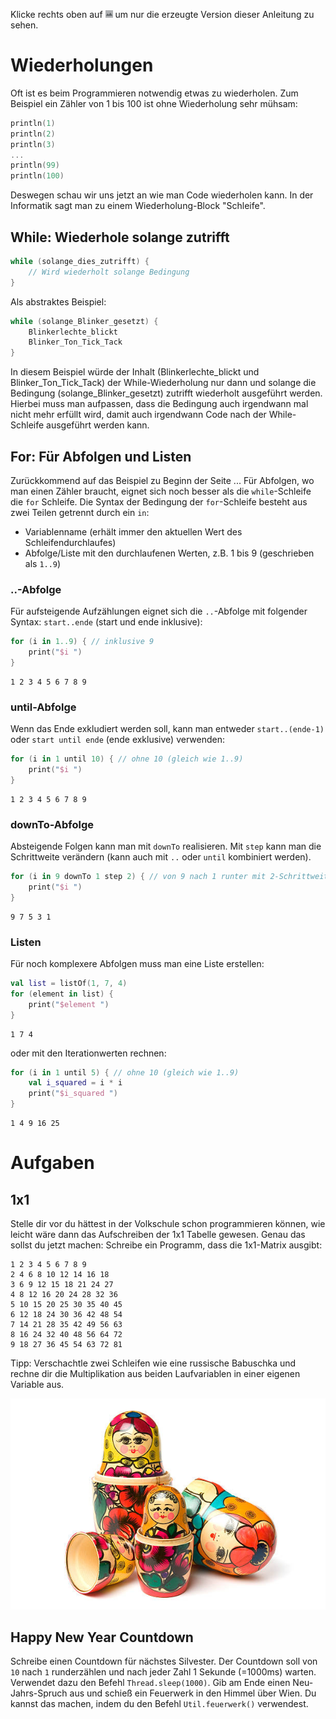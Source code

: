 Klicke rechts oben auf ![](../../../../images/LayoutPreviewOnly.png) um nur die erzeugte Version dieser Anleitung zu sehen.

# Wiederholungen

Oft ist es beim Programmieren notwendig etwas zu wiederholen.
Zum Beispiel ein Zähler von 1 bis 100 ist ohne Wiederholung sehr mühsam:

```kotlin
println(1)
println(2)
println(3)
...
println(99)
println(100)
```

Deswegen schau wir uns jetzt an wie man Code wiederholen kann.
In der Informatik sagt man zu einem Wiederholung-Block "Schleife".

## While: Wiederhole solange zutrifft

```kotlin
while (solange_dies_zutrifft) {
    // Wird wiederholt solange Bedingung 
}
```

Als abstraktes Beispiel:
```kotlin
while (solange_Blinker_gesetzt) {
    Blinkerlechte_blickt
    Blinker_Ton_Tick_Tack
}
```
In diesem Beispiel würde der Inhalt (Blinkerlechte_blickt und Blinker_Ton_Tick_Tack) der While-Wiederholung nur dann und 
solange die Bedingung (solange_Blinker_gesetzt) zutrifft wiederholt ausgeführt werden.
Hierbei muss man aufpassen, dass die Bedingung auch irgendwann mal nicht mehr erfüllt wird, 
damit auch irgendwann Code nach der While-Schleife ausgeführt werden kann.
<!--
In dem vorherigen Beispiel muss die Bedingung erfüllt sein, damit der Inhalt der `while`-Schleife wiederholt ausgeführt wird.
Es gibt jedoch auch die `do while`-Schleife, wo die Bedingung am Ende ist und damit der Inhalt mindestens einmal ausgeführt wird:

```kotlin
do { // Zumindest ein Durchlauf
    
} while (solangeDiesZutrift)
```
-->
## For: Für Abfolgen und Listen

Zurückkommend auf das Beispiel zu Beginn der Seite ... 
Für Abfolgen, wo man einen Zähler braucht, eignet sich noch besser als die `while`-Schleife die `for` Schleife.
Die Syntax der Bedingung der `for`-Schleife besteht aus zwei Teilen getrennt durch ein `in`: 
* Variablenname (erhält immer den aktuellen Wert des Schleifendurchlaufes)
* Abfolge/Liste mit den durchlaufenen Werten, z.B. 1 bis 9 (geschrieben als `1..9`)

### ..-Abfolge

Für aufsteigende Aufzählungen eignet sich die `..`-Abfolge mit folgender Syntax: `start..ende` (start und ende inklusive):
```kotlin
for (i in 1..9) { // inklusive 9
    print("$i ")
}
```
```
1 2 3 4 5 6 7 8 9 
```

### until-Abfolge

Wenn das Ende exkludiert werden soll, kann man entweder `start..(ende-1)` oder `start until ende` (ende exklusive) verwenden:
```kotlin
for (i in 1 until 10) { // ohne 10 (gleich wie 1..9)
    print("$i ")
}
```
```
1 2 3 4 5 6 7 8 9 
```

### downTo-Abfolge

Absteigende Folgen kann man mit `downTo` realisieren.
Mit `step` kann man die Schrittweite verändern (kann auch mit `..` oder `until` kombiniert werden).
```kotlin
for (i in 9 downTo 1 step 2) { // von 9 nach 1 runter mit 2-Schrittweit: 
    print("$i ")
}
```
```
9 7 5 3 1 
```

### Listen

Für noch komplexere Abfolgen muss man eine Liste erstellen:
```kotlin
val list = listOf(1, 7, 4)
for (element in list) {
    print("$element ")
}
```
```
1 7 4 
```

oder mit den Iterationwerten rechnen:
```kotlin
for (i in 1 until 5) { // ohne 10 (gleich wie 1..9)
    val i_squared = i * i
    print("$i_squared ")
}
```
```
1 4 9 16 25
```

# Aufgaben

## 1x1
Stelle dir vor du hättest in der Volkschule schon programmieren können, 
wie leicht wäre dann das Aufschreiben der 1x1 Tabelle gewesen.
Genau das sollst du jetzt machen: Schreibe ein Programm, dass die 1x1-Matrix ausgibt:
```
1 2 3 4 5 6 7 8 9 
2 4 6 8 10 12 14 16 18 
3 6 9 12 15 18 21 24 27 
4 8 12 16 20 24 28 32 36 
5 10 15 20 25 30 35 40 45 
6 12 18 24 30 36 42 48 54 
7 14 21 28 35 42 49 56 63 
8 16 24 32 40 48 56 64 72 
9 18 27 36 45 54 63 72 81 
```
Tipp: Verschachtle zwei Schleifen wie eine russische Babuschka und rechne dir die Multiplikation aus beiden Laufvariablen in einer eigenen Variable aus.

![](../../../../images/Babuschka.jpg)

## Happy New Year Countdown
Schreibe einen Countdown für nächstes Silvester.
Der Countdown soll von `10` nach `1` runderzählen und nach jeder Zahl 1 Sekunde (=1000ms) warten.
Verwendet dazu den Befehl `Thread.sleep(1000)`.
Gib am Ende einen Neu-Jahrs-Spruch aus und schieß ein Feuerwerk in den Himmel über Wien.
Du kannst das machen, indem du den Befehl `Util.feuerwerk()` verwendest.

